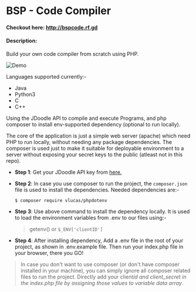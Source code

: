 # BSP - Code Compiler

#### Checkout here: http://bspcode.rf.gd

#### Description:

Build your own code compiler from scratch using PHP.

![Demo](./snapshots/ezgif-2-c3d9cd43db.gif)

Languages supported currently:-

- Java
- Python3
- C
- C++

Using the JDoodle API to compile and execute Programs, and php composer to install env-supported dependency (optional to run locally).

The core of the application is just a simple web server (apache) which need PHP to run locally, without needing any package dependencies.
The composer is used just to make it suitable for deployable environment to a server without exposing your secret keys to the public (atleast not in this repo).

- **Step 1**: Get your JDoodle API key from [here.](https://www.jdoodle.com/compiler-api/)

- **Step 2**: In case you use composer to run the project, the `composer.json` file is used to install the dependencies.
  Needed dependencies are:-

  `$ composer require vlucas/phpdotenv`

- **Step 3**: Use above command to install the dependency locally. It is used to load the environment variables from .env to our files using:-

  > getenv() or `$_ENV['clientID']`

- **Step 4**: After installing dependency, Add a .env file in the root of your project, as shown in .env.example file.
  Then run your index.php file in your browser, there you GO!

> In case you don't want to use composer (or don't have composer installed in your machine), you can simply ignore all composer related files to run the project. Directly add your client*id and client_secret in the index.php file by assigning those values to variable data array*.
